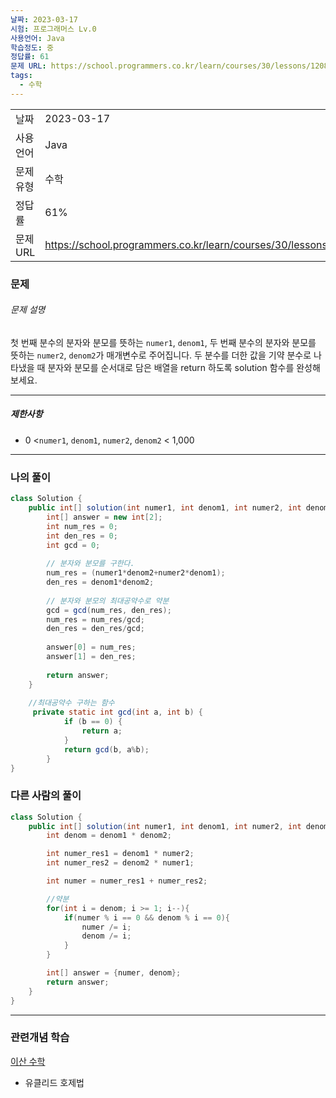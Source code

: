 ```yaml
---
날짜: 2023-03-17
시험: 프로그래머스 Lv.0
사용언어: Java
학습정도: 중
정답률: 61
문제 URL: https://school.programmers.co.kr/learn/courses/30/lessons/120808
tags:
  - 수학
---
```

|        |                                                                  |
| ------ | ---------------------------------------------------------------- |
| 날짜     | 2023-03-17                                                       |
| 사용 언어  | Java                                                             |
| 문제 유형  | 수학                                                               |
| 정답률    | 61%                                                              |
| 문제 URL | https://school.programmers.co.kr/learn/courses/30/lessons/120808 |

### 문제

###### 문제 설명

첫 번째 분수의 분자와 분모를 뜻하는 `numer1`, `denom1`, 두 번째 분수의 분자와 분모를 뜻하는 `numer2`, `denom2`가 매개변수로 주어집니다. 두 분수를 더한 값을 기약 분수로 나타냈을 때 분자와 분모를 순서대로 담은 배열을 return 하도록 solution 함수를 완성해보세요.

---

##### 제한사항

- 0 <`numer1`, `denom1`, `numer2`, `denom2` < 1,000

---
### 나의 풀이

```java
class Solution {
    public int[] solution(int numer1, int denom1, int numer2, int denom2) {
        int[] answer = new int[2];
        int num_res = 0;
        int den_res = 0;
        int gcd = 0;
        
		// 분자와 분모를 구한다.
        num_res = (numer1*denom2+numer2*denom1);
        den_res = denom1*denom2;
        
        // 분자와 분모의 최대공약수로 약분
        gcd = gcd(num_res, den_res);
        num_res = num_res/gcd;
        den_res = den_res/gcd;
        
        answer[0] = num_res;
        answer[1] = den_res;
        
        return answer;
    }
    
    //최대공약수 구하는 함수
     private static int gcd(int a, int b) {
            if (b == 0) {
                return a;
            }
            return gcd(b, a%b);
        }
}
```

### 다른 사람의 풀이

```java
class Solution {
    public int[] solution(int numer1, int denom1, int numer2, int denom2) {
        int denom = denom1 * denom2;

        int numer_res1 = denom1 * numer2;
        int numer_res2 = denom2 * numer1;

        int numer = numer_res1 + numer_res2;

		//약분
        for(int i = denom; i >= 1; i--){
            if(numer % i == 0 && denom % i == 0){
                numer /= i;
                denom /= i;
            }
        }

        int[] answer = {numer, denom};
        return answer;
    }
}
```

---
### 관련개념 학습

[이산 수학](Summary/이산%20수학.md)
- 유클리드 호제법